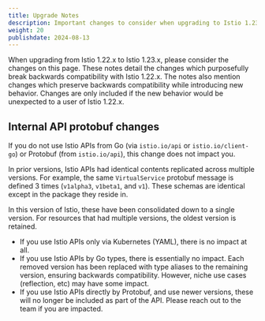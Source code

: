 ```yaml
---
title: Upgrade Notes
description: Important changes to consider when upgrading to Istio 1.23.0.
weight: 20
publishdate: 2024-08-13
---
```


When upgrading from Istio 1.22.x to Istio 1.23.x, please consider the changes on this page.
These notes detail the changes which purposefully break backwards compatibility with Istio 1.22.x.
The notes also mention changes which preserve backwards compatibility while introducing new behavior.
Changes are only included if the new behavior would be unexpected to a user of Istio 1.22.x.

## Internal API protobuf changes

If you do not use Istio APIs from Go (via `istio.io/api` or `istio.io/client-go`) or Protobuf (from `istio.io/api`), this change does not impact you.

In prior versions, Istio APIs had identical contents replicated across multiple versions.
For example, the same `VirtualService` protobuf message is defined 3 times (`v1alpha3`, `v1beta1`, and `v1`).
These schemas are identical except in the package they reside in.

In this version of Istio, these have been consolidated down to a single version.
For resources that had multiple versions, the oldest version is retained.

* If you use Istio APIs only via Kubernetes (YAML), there is no impact at all.
* If you use Istio APIs by Go types, there is essentially no impact.
  Each removed version has been replaced with type aliases to the remaining version, ensuring backwards compatibility.
  However, niche use cases (reflection, etc) may have some impact.
* If you use Istio APIs directly by Protobuf, and use newer versions, these will no longer be included as part of the API.
  Please reach out to the team if you are impacted.
